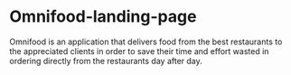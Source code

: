 # Omnifood-landing-page
Omnifood is an application that delivers food from the best restaurants to the appreciated clients in order to save their time and effort wasted in ordering directly from the restaurants day after day.
